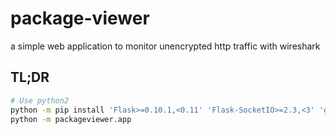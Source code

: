 # package-viewer
a simple web application to monitor unencrypted http traffic with wireshark

## TL;DR

```bash
# Use python2
python -m pip install 'Flask>=0.10.1,<0.11' 'Flask-SocketIO>=2.3,<3' 'gevent' 'gevent-websocket'
python -m packageviewer.app
```
